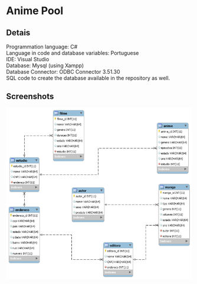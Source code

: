 # Anime Pool

## Detais
Programmation language: C# <br>
Language in code and database variables: Portuguese <br>
IDE: Visual Studio <br>
Database: Mysql (using Xampp) <br>
Database Connector: ODBC Connector 3.51.30 <br>
SQL code to create the database available in the repository as well.
 
## Screenshots
![alt text](https://github.com/pharkrum/Anime-Pool/blob/master/database_model.png "ERModel")


